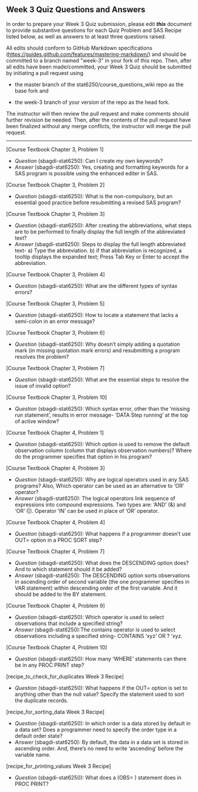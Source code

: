 
## Week 3 Quiz Questions and Answers

In order to prepare your Week 3 Quiz submission, please edit ***this*** document to provide substantive questions for each Quiz Problem and SAS Recipe listed below, as well as answers to at least three questions raised.

All edits should conform to GitHub Markdown specifications (https://guides.github.com/features/mastering-markdown/) and should be committed to a branch named "week-3" in your fork of this repo. Then, after all edits have been made/committed, your Week 3 Quiz should be submitted by initiating a pull request using

- the master branch of the stat6250/course_questions_wiki repo as the base fork and

- the week-3 branch of your version of the repo as the head fork.

The instructor will then review the pull request and make comments should further revision be needed. Then, after the contents of the pull request have been finalized without any merge conflicts, the instructor will merge the pull request.

********************************************************************************



[Course Textbook Chapter 3, Problem 1]
- *Question* (sbagdi-stat6250): Can I create my own keywords?
- *Answer* (sbagdi-stat6250): Yes, creating and formatting keywords for a SAS program is possible using the enhanced editer in SAS. 



[Course Textbook Chapter 3, Problem 2]
- *Question* (sbagdi-stat6250): What is the non-compulsory, but an essential good practice before resubmitting a revised SAS program?


[Course Textbook Chapter 3, Problem 3]
- *Question* (sbagdi-stat6250): After creating the abbreviations, what steps are to be performed to finally display the full length of the abbreviated text?
- *Answer* (sbagdi-stat6250): Steps to display the full length abbreviated text-
a) Type the abbreviation.
b) if that abbreviation is recognized, a tooltip displays the expanded text; Press Tab Key or Enter to accept the abbreviation. 

 
[Course Textbook Chapter 3, Problem 4]
- *Question* (sbagdi-stat6250): What are the different types of syntax errors?


[Course Textbook Chapter 3, Problem 5]
- *Question* (sbagdi-stat6250): How to locate a statement that lacks a semi-colon in an error message?


[Course Textbook Chapter 3, Problem 6]
- *Question* (sbagdi-stat6250): Why doesn’t simply adding a quotation mark (in missing quotation mark errors) and resubmitting a program resolves the problem? 


[Course Textbook Chapter 3, Problem 7]
- *Question* (sbagdi-stat6250): What are the essential steps to resolve the issue of invalid option?


[Course Textbook Chapter 3, Problem 10]
- *Question* (sbagdi-stat6250): Which syntax error, other than the ‘missing run statement’, results in error message- ‘DATA Step running’ at the top of active window?




[Course Textbook Chapter 4, Problem 1]
- *Question* (sbagdi-stat6250): Which option is used to remove the default observation column (column that displays observation numbers)? Where do the programmer specifies that option in his program?


[Course Textbook Chapter 4, Problem 3]
- *Question* (sbagdi-stat6250): Why are logical operators used in any SAS programs? Also, Which operator can be used as an alternative to ‘OR’ operator? 
- *Answer* (sbagdi-stat6250): The logical operators link sequence of expressions into compound expressions. Two types are: ‘AND’ (&) and ‘OR’ (|). Operator ‘IN’ can be used in place of ‘OR’ operator. 



[Course Textbook Chapter 4, Problem 4]
- *Question* (sbagdi-stat6250): What happens if a programmer doesn’t use OUT= option in a PROC SORT step? 


[Course Textbook Chapter 4, Problem 7]
- *Question* (sbagdi-stat6250): What does the DESCENDING option does? And to which statement should it be added?
- *Answer* (sbagdi-stat6250): The DESCENDING option sorts observations in ascending order of second variable (the one programmer specifies in VAR statement) within descending order of the first variable. And it should be added to the BY statement.

[Course Textbook Chapter 4, Problem 9]
- *Question* (sbagdi-stat6250): Which operator is used to select observations that include a specified string?
- *Answer* (sbagdi-stat6250):The contains operator is used to select observations including a specified string- CONTAINS ‘xyz’ OR ? ‘xyz.



[Course Textbook Chapter 4, Problem 10]
- *Question* (sbagdi-stat6250): How many ‘WHERE’ statements can there be in any PROC PRINT step?


[recipe_to_check_for_duplicates Week 3 Recipe]
- *Question* (sbagdi-stat6250): What happens if the OUT= option is set to anything other than the null value? Specify the statement used to sort the duplicate records.


[recipe_for_sorting_data Week 3 Recipe]
- *Question* (sbagdi-stat6250): In which order is a data stored by default in a data set? Does a programmer need to specify the order type in a default order state? 
- *Answer* (sbagdi-stat6250): By default, the data in a data set is stored in ascending order. And, there’s no need to write ‘ascending’ before the variable name.



[recipe_for_printing_values Week 3 Recipe]
- *Question* (sbagdi-stat6250): What does a (OBS= ) statement does in PROC PRINT?

